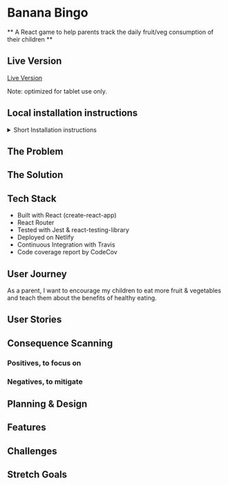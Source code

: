 # Banana Bingo

** A React game to help parents track the daily fruit/veg consumption of their children **

## Live Version

[Live Version](https://laleonie.github.io/Banana_Bingo/)

Note: optimized for tablet use only.

## Local installation instructions

<details>
<summary> Short Installation instructions </summary>
1. Clone this repo onto your local machine
```
git clone https://github.com/fac-17/Autsera.git
```

2. Install dependencies

```
npm i
```

3. Start local server

```
npm start
```

4. Open your browser to **localhost:3000**
5. Optional: run tests

```
npm test
```

</details>

## The Problem

## The Solution

## Tech Stack

- Built with React (create-react-app)
- React Router
- Tested with Jest & react-testing-library
- Deployed on Netlify
- Continuous Integration with Travis
- Code coverage report by CodeCov

## User Journey

As a parent, I want to encourage my children to eat more fruit & vegetables and teach them about the benefits of healthy eating.

## User Stories

## Consequence Scanning

### Positives, to focus on

### Negatives, to mitigate

## Planning & Design

## Features

## Challenges

## Stretch Goals
